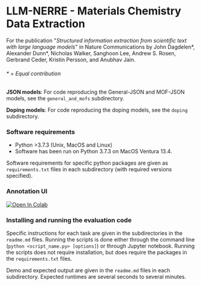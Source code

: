 # LLM-NERRE  - Materials Chemistry Data Extraction

For the publication "*Structured information extraction from scientific text with large language models*" in Nature Communications by John Dagdelen*, Alexander Dunn*, Nicholas Walker, Sanghoon Lee, Andrew S. Rosen, Gerbrand Ceder, Kristin Persson, and Anubhav Jain.


###### * = Equal contribution


**JSON models**: For code reproducing the General-JSON and MOF-JSON models, see the `general_and_mofs` subdirectory.

**Doping models**: For code reproducing the doping models, see the `doping` subdirectory.


### Software requirements

- Python >3.7.3 (Unix, MacOS and Linux)
- Software has been run on Python 3.7.3 on MacOS Ventura 13.4.

Software requirements for specific python packages are given as `requirements.txt` files in each subdirectory (with required versions specified).

### Annotation UI
<a target="_blank" href="https://colab.research.google.com/drive/17X1fv6uiH4z1J8lg15L6aHXZED1l5FBr?usp=sharing">
  <img src="https://colab.research.google.com/assets/colab-badge.svg" alt="Open In Colab"/>
</a>

### Installing and running the evaluation code

Specific instructions for each task are given in the subdirectories in the `readme.md` files. Running the scripts is done either through the command line (`python <script_name.py> [options]`) or through Jupyter notebook. Running the scripts does not require installation, but does require the packages in the `requirements.txt` files.

Demo and expected output are given in the `readme.md` files in each subdirectory. Expected runtimes are several seconds to several minutes. 
